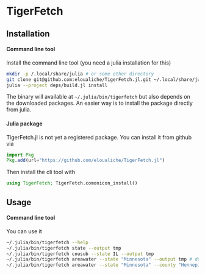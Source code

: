 # TigerFetch

## Installation

#### Command line tool
Install the command line tool (you need a julia installation for this)
```bash
mkdir -p /.local/share/julia # or some other directory 
git clone git@github.com:eloualiche/TigerFetch.jl.git ~/.local/share/julia
julia --project deps/build.jl install
```

The binary will available at `~/.julia/bin/tigerfetch` but also depends on the downloaded packages.
An easier way is to install the package directly from julia. 

#### Julia package

TigerFetch.jl is not yet a registered package. 
You can install it from github via
```julia
import Pkg
Pkg.add(url="https://github.com/eloualiche/TigerFetch.jl")
```

Then install the cli tool with
```julia
using TigerFetch; TigerFetch.comonicon_install()
````



## Usage

#### Command line tool

You can use it 
```bash
~/.julia/bin/tigerfetch --help
~/.julia/bin/tigerfetch state --output tmp
~/.julia/bin/tigerfetch cousub --state IL --output tmp 
~/.julia/bin/tigerfetch areawater --state "Minnesota" --output tmp # does not work # 10,000 lakes
~/.julia/bin/tigerfetch areawater --state "Minnesota" --county "Hennepin" --output tmp # works
```

